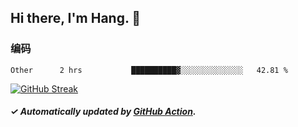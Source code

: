 ## Hi there, I'm Hang. 👋

### 编码

<!--START_SECTION:waka-->

```text
Other      2 hrs           ██████████▓░░░░░░░░░░░░░░   42.81 %
```

<!--END_SECTION:waka-->

[![GitHub Streak](https://github-readme-streak-stats.herokuapp.com?user=huhuhang&hide_border=true&date_format=%5BY.%5Dn.j)](https://git.io/streak-stats)

##### ✓ Automatically updated by [GitHub Action](https://github.com/huhuhang/huhuhang/actions).
